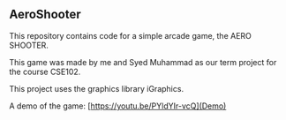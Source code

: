 ## AeroShooter
This repository contains code for a simple arcade game, the AERO SHOOTER.

This game was made by me and Syed Muhammad as our term project for the course CSE102.

This project uses the graphics library iGraphics.

A demo of the game: [https://youtu.be/PYldYIr-vcQ](Demo)
